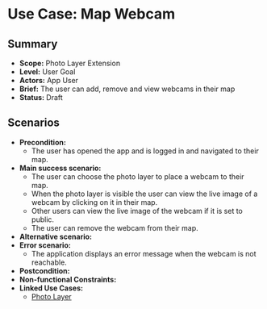 # Use Case: Map Webcam

## Summary

- **Scope:** Photo Layer Extension
- **Level:** User Goal
- **Actors:** App User
- **Brief:** The user can add, remove and view webcams in their map
- **Status:** Draft

## Scenarios

- **Precondition:**
  - The user has opened the app and is logged in and navigated to their map.
- **Main success scenario:**
  - The user can choose the photo layer to place a webcam to their map.
  - When the photo layer is visible the user can view the live image of a webcam by clicking on it in their map.
  - Other users can view the live image of the webcam if it is set to public.
  - The user can remove the webcam from their map.
- **Alternative scenario:**
- **Error scenario:**
  - The application displays an error message when the webcam is not reachable.
- **Postcondition:**
- **Non-functional Constraints:**
- **Linked Use Cases:**
  - [Photo Layer](../current/photo_layer.md)
